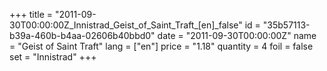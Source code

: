 +++
title = "2011-09-30T00:00:00Z_Innistrad_Geist_of_Saint_Traft_[en]_false"
id = "35b57113-b39a-460b-b4aa-02606b40bbd0"
date = "2011-09-30T00:00:00Z"
name = "Geist of Saint Traft"
lang = ["en"]
price = "1.18"
quantity = 4
foil = false
set = "Innistrad"
+++
